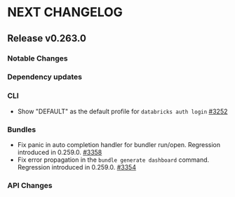# NEXT CHANGELOG

## Release v0.263.0

### Notable Changes

### Dependency updates

### CLI
* Show "DEFAULT" as the default profile for `databricks auth login` [#3252](https://github.com/databricks/cli/pull/3252)

### Bundles
* Fix panic in auto completion handler for bundler run/open. Regression introduced in 0.259.0. [#3358](https://github.com/databricks/cli/pull/3358)
* Fix error propagation in the `bundle generate dashboard` command. Regression introduced in 0.259.0. [#3354](https://github.com/databricks/cli/pull/3354)

### API Changes

